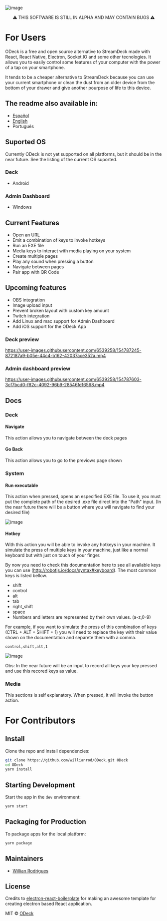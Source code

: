 ![image](https://user-images.githubusercontent.com/6539258/154814361-066e5010-40a8-4820-a706-ed9803a319a1.png)

<div align="center">
⚠️ THIS SOFTWARE IS STILL IN ALPHA AND MAY CONTAIN BUGS ⚠️
</div>


# For Users

ODeck is a free and open source alternative to StreamDeck made with React, React Native, Electron, Socket.IO and some other tecnologies. It allows you to easily control some features of your computer with the power of a tap on your smartphone.

It tends to be a cheaper alternative to StreamDeck because you can use your current smartphone or clean the dust from an older device from the bottom of your drawer and give another pourpose of life to this device.

## The readme also available in:

- [Español](https://github.com/willianrod/ODeck/blob/main/docs/README_ESP.md)
- [English](https://github.com/willianrod/ODeck/blob/main/README.md)
- Português

## Suported OS

Currently ODeck is not yet supported on all platforms, but it should be in the near future. See the listing of the current OS suported.

### Deck

- Android

### Admin Dashboard

- Windows

## Current Features

- Open an URL
- Emit a combination of keys to invoke hotkeys
- Run an EXE file
- Media keys to interact with media playing on your system
- Create multiple pages
- Play any sound when pressing a button
- Navigate between pages
- Pair app with QR Code

## Upcoming features

- OBS integration
- Image upload input
- Prevent broken layout with custom key amount
- Twitch integration
- Add Linux and mac support for Admin Dashboard
- Add iOS support for the ODeck App

### Deck preview

https://user-images.githubusercontent.com/6539258/154787245-872187a9-b05e-44c4-b162-42037ace352a.mp4

### Admin dashboard preview

https://user-images.githubusercontent.com/6539258/154787603-3cf7bcd0-f82c-4092-96b9-28546fe16568.mp4

## Docs

### Deck

#### Navigate

This action allows you to navigate between the deck pages

#### Go Back

This action allows you to go to the previows page shown

### System

#### Run executable

This action when pressed, opens an especified EXE file. To use it, you must put the complete path of the desired .exe file direct into the "Path" input. (In the near future there will be a button where you will navigate to find your desired file)

![image](https://user-images.githubusercontent.com/6539258/154814786-f08d6a64-04b2-4bfc-833f-6d68076fdf55.png)

#### Hotkey

With this action you will be able to invoke any hotkeys in your machine. It simulate the press of multiple keys in your machine, just like a normal keyboard but with just on touch of your finger.

By now you need to check this documentation here to see all available keys you can use (http://robotjs.io/docs/syntax#keyboard). The most common keys is listed bellow.

- shift
- control
- alt
- tab
- right_shift
- space
- Numbers and letters are represented by their own values. (a-z,0-9)

For example, if you want to simulate the press of this combination of keys (CTRL + ALT + SHIFT + 1) you will need to replace the key with their value shown on the documentation and separete them with a comma.

`control,shift,alt,1`

![image](https://user-images.githubusercontent.com/6539258/154814990-24aa87ed-6bb4-4cd1-8836-c7ade215749b.png)

Obs: In the near future will be an input to record all keys your key pressed and use this recored keys as value.

### Media

This sections is self explanatory. When pressed, it will invoke the button action.

# For Contributors

## Install

Clone the repo and install dependencies:

```bash
git clone https://github.com/willianrod/ODeck.git ODeck
cd ODeck
yarn install
```

## Starting Development

Start the app in the `dev` environment:

```bash
yarn start
```

## Packaging for Production

To package apps for the local platform:

```bash
yarn package
```

## Maintainers

- [Willian Rodrigues](https://github.com/WillianRod)

## License

Credits to [electron-react-boilerplate](https://github.com/electron-react-boilerplate/electron-react-boilerplate) for making an awesome template for creating electron based React application.

MIT © [ODeck](https://github.com/WillianRod/ODeck)
